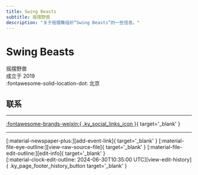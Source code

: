 ```yaml
---
title: Swing Beasts
subtitle: 摇摆野兽
description: "关于摇摆舞组织“Swing Beasts”的一些信息。"
---
```


# Swing Beasts

摇摆野兽  
成立于 2019  
:fontawesome-solid-location-dot: 北京  


## 联系


---

 [:fontawesome-brands-weixin:{ .ky_social_links_icon }](# "SwingBeasts摇摆野兽"){ target='_blank' }

---

<div class="ky_page_footer" markdown>
<div class="ky_page_footer_trailing" markdown="span">
[:material-newspaper-plus:][add-event-link]{ target='_blank' }
[:material-file-eye-outline:][view-raw-source-file]{ target='_blank' }
[:material-file-edit-outline:][edit-info]{ target='_blank' }
</div>
<div class="ky_page_footer_leading" markdown="span">
[:material-clock-edit-outline: 2024-06-30T10:35:00 UTC][view-edit-history]{ .ky_page_footer_history_button target='_blank' }
</div>
</div>

[add-event-link]: https://github.com/swingdance/events/issues/new?assignees=&labels=add+event&projects=&template=02-add_entity.yml&title=%5Bzh_CN%5D%20Add%20Event%3A%20%3CName%3E&region=zh_CN&province=Beijing&city=Beijing&org_id=swing-beasts "添加活动"
[view-raw-source-file]: https://github.com/swingdance/orgs/blob/main/zh_CN/swing-beasts.json "查看原始源文件"
[edit-info]: https://github.com/swingdance/orgs/issues/new?assignees=&labels=update+org&projects=&template=03-update_entity.yml&title=%5Bzh_CN%5D%20Update%20Org%3A%20Swing%20Beasts&region=zh_CN&id=swing-beasts&name=Swing%20Beasts "编辑信息"

[view-edit-history]: https://github.com/swingdance/orgs/commits/main/zh_CN/swing-beasts.json "查看编辑历史"
